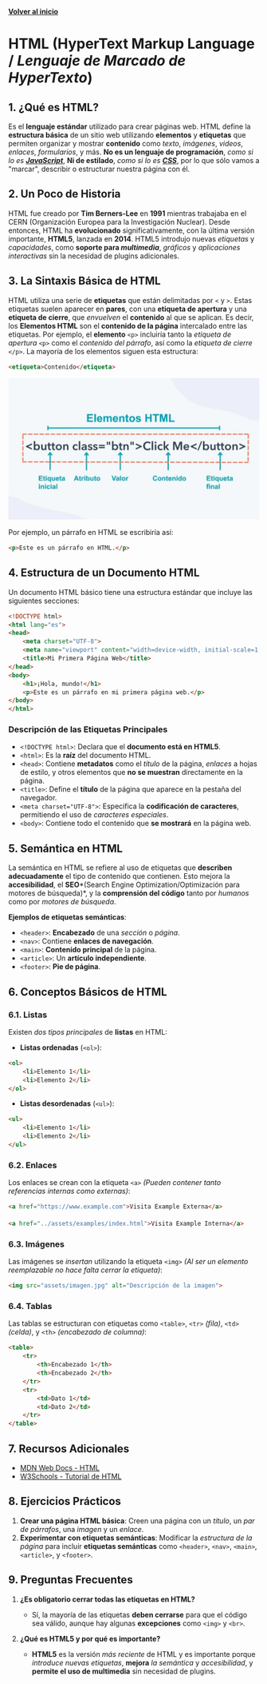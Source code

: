 [**Volver al inicio**](../../)

# HTML (HyperText Markup Language / *Lenguaje de Marcado de HyperTexto*)

## 1. ¿Qué es HTML?

Es el **lenguaje estándar** utilizado para crear páginas web. HTML define la **estructura básica** de un sitio web utilizando **elementos** y **etiquetas** que permiten organizar y mostrar **contenido** como *texto*, *imágenes*, *videos*, *enlaces*, *formularios*, y más.
**No es un lenguaje de programación**, *como si lo es **[JavaScript](../JS)***, **Ni de estilado**, *como si lo es **[CSS](../CSS/)***,  por lo que sólo vamos a "marcar", describir o estructurar nuestra página con él.

## 2. Un Poco de Historia 

HTML fue creado por **Tim Berners-Lee** en **1991** mientras trabajaba en el CERN (Organización Europea para la Investigación Nuclear). Desde entonces, HTML ha **evolucionado** significativamente, con la última versión importante, **HTML5**, lanzada en **2014**. HTML5 introdujo nuevas *etiquetas* y *capacidades*, como **soporte para *multimedia***, *gráficos* y *aplicaciones interactivas* sin la necesidad de plugins adicionales.

## 3. La Sintaxis Básica de HTML

HTML utiliza una serie de **etiquetas** que están delimitadas por `<` y `>`. Estas etiquetas suelen aparecer en **pares**, con una **etiqueta de apertura** y una **etiqueta de cierre**, que *envuelven* el **contenido** al que se aplican. Es decir, los **Elementos HTML** son el **contenido de la página** intercalado entre las etiquetas. Por ejemplo, el **elemento** `<p>` incluiría tanto la *etiqueta de apertura* `<p>` como el *contenido del párrafo*, así como la *etiqueta de cierre* `</p>`. La mayoría de los elementos siguen esta estructura:

```html
<etiqueta>Contenido</etiqueta>
```

![Estructura Elementos HTML](images/estructura-elemento-HTML.jpg)

Por ejemplo, un párrafo en HTML se escribiría así:

```html
<p>Este es un párrafo en HTML.</p>
```

## 4. Estructura de un Documento HTML

Un documento HTML básico tiene una estructura estándar que incluye las siguientes secciones:

```html
<!DOCTYPE html>
<html lang="es">
<head>
    <meta charset="UTF-8">
    <meta name="viewport" content="width=device-width, initial-scale=1.0">
    <title>Mi Primera Página Web</title>
</head>
<body>
    <h1>¡Hola, mundo!</h1>
    <p>Este es un párrafo en mi primera página web.</p>
</body>
</html>
```

### Descripción de las Etiquetas Principales

- `<!DOCTYPE html>`: Declara que el **documento está en HTML5**.
- `<html>`: Es la **raíz** del documento HTML.
- `<head>`: Contiene **metadatos** como el *título* de la página, *enlaces* a hojas de estilo, y otros elementos que **no se muestran** directamente en la página.
- `<title>`: Define el **título** de la página que aparece en la pestaña del navegador.
- `<meta charset="UTF-8">`: Especifica la **codificación de caracteres**, permitiendo el uso de *caracteres especiales*.
- `<body>`: Contiene todo el contenido que **se mostrará** en la página web.

## 5. Semántica en HTML

La semántica en HTML se refiere al uso de etiquetas que **describen adecuadamente** el tipo de contenido que contienen. Esto mejora la **accesibilidad**, el **SEO***(Search Engine Optimization/Optimización para motores de búsqueda)*, y la **comprensión del código** tanto por *humanos* como por *motores de búsqueda*.

**Ejemplos de etiquetas semánticas**:

- `<header>`: **Encabezado** de una *sección* o *página*.
- `<nav>`: Contiene **enlaces de navegación**.
- `<main>`: **Contenido principal** de la página.
- `<article>`: Un **artículo independiente**.
- `<footer>`: **Pie de página**.

## 6. Conceptos Básicos de HTML

### 6.1. Listas

Existen *dos tipos principales* de **listas** en HTML:

- **Listas ordenadas** (`<ol>`):

```html
<ol>
    <li>Elemento 1</li>
    <li>Elemento 2</li>
</ol>
```

- **Listas desordenadas** (`<ul>`):

```html
<ul>
    <li>Elemento 1</li>
    <li>Elemento 2</li>
</ul>
```

### 6.2. Enlaces

Los enlaces se crean con la etiqueta `<a>` *(Pueden contener tanto referencias internas como externas)*:

```html
<a href="https://www.example.com">Visita Example Externa</a>

<a href="../assets/examples/index.html">Visita Example Interna</a>
```

### 6.3. Imágenes

Las imágenes se *insertan* utilizando la etiqueta `<img>` *(Al ser un elemento reemplazable no hace falta cerrar la etiqueta)*:

```html
<img src="assets/imagen.jpg" alt="Descripción de la imagen">
```

### 6.4. Tablas

Las tablas se estructuran con etiquetas como `<table>`, `<tr>` *(fila)*, `<td>` *(celda)*, y `<th>` *(encabezado de columna)*:

```html
<table>
    <tr>
        <th>Encabezado 1</th>
        <th>Encabezado 2</th>
    </tr>
    <tr>
        <td>Dato 1</td>
        <td>Dato 2</td>
    </tr>
</table>
```

## 7. Recursos Adicionales

- [MDN Web Docs - HTML](https://developer.mozilla.org/es/docs/Web/HTML)
- [W3Schools - Tutorial de HTML](https://www.w3schools.com/html/)

## 8. Ejercicios Prácticos

1. **Crear una página HTML básica**: Creen una página con un *título*, un *par de párrafos*, una *imagen* y un *enlace*.
2. **Experimentar con etiquetas semánticas**: Modificar la *estructura de la página* para incluir **etiquetas semánticas** como `<header>`, `<nav>`, `<main>`, `<article>`, y `<footer>`.

## 9. Preguntas Frecuentes

1. **¿Es obligatorio cerrar todas las etiquetas en HTML?**
   - Sí, la mayoría de las etiquetas **deben cerrarse** para que el código sea válido, aunque hay algunas **excepciones** como `<img>` y `<br>`.

2. **¿Qué es HTML5 y por qué es importante?**
   - **HTML5** es la versión *más reciente* de HTML y es importante porque *introduce nuevas etiquetas*, **mejora** *la semántica* y *accesibilidad*, y **permite el uso de multimedia** sin necesidad de plugins.